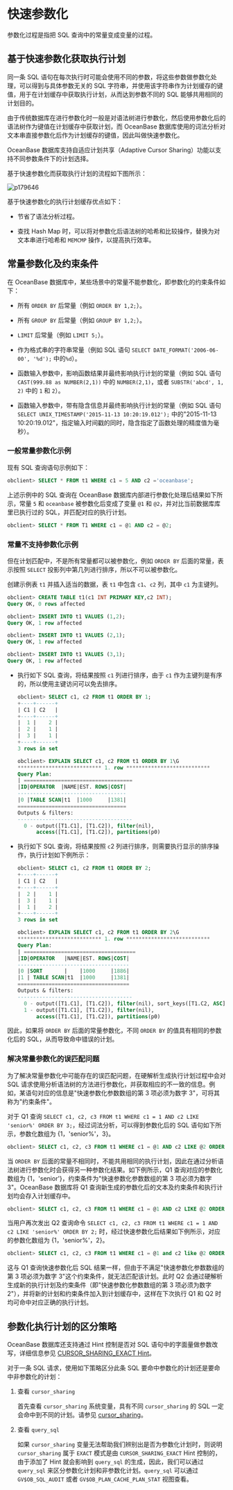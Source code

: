 # 快速参数化

参数化过程是指把 SQL 查询中的常量变成变量的过程。

## 基于快速参数化获取执行计划

同一条 SQL 语句在每次执行时可能会使用不同的参数，将这些参数做参数化处理，可以得到与具体参数无关的 SQL 字符串，并使用该字符串作为计划缓存的键值，用于在计划缓存中获取执行计划，从而达到参数不同的 SQL 能够共用相同的计划目的。

由于传统数据库在进行参数化时一般是对语法树进行参数化，然后使用参数化后的语法树作为键值在计划缓存中获取计划，而 OceanBase 数据库使用的词法分析对文本串直接参数化后作为计划缓存的键值，因此叫做快速参数化。

OceanBase 数据库支持自适应计划共享（Adaptive Cursor Sharing）功能以支持不同参数条件下的计划选择。

基于快速参数化而获取执行计划的流程如下图所示：

![p179646](https://help-static-aliyun-doc.aliyuncs.com/assets/img/zh-CN/2936018461/p422452.jpg)

基于快速参数化的执行计划缓存优点如下：

* 节省了语法分析过程。

* 查找 Hash Map 时，可以将对参数化后语法树的哈希和比较操作，替换为对文本串进行哈希和 `MEMCMP` 操作，以提高执行效率。

## 常量参数化及约束条件

在 OceanBase 数据库中，某些场景中的常量不能参数化，即参数化的约束条件如下：

* 所有 `ORDER BY` 后常量（例如 `ORDER BY 1,2;`）。

* 所有 `GROUP BY` 后常量（例如 `GROUP BY 1,2;`）。

* `LIMIT` 后常量（例如 `LIMIT 5;`）。

* 作为格式串的字符串常量（例如 SQL 语句 `SELECT DATE_FORMAT('2006-06-00', '%d');` 中的`%d`）。

* 函数输入参数中，影响函数结果并最终影响执行计划的常量（例如 SQL 语句 `CAST(999.88 as NUMBER(2,1))` 中的 `NUMBER(2,1)`，或者 `SUBSTR('abcd', 1, 2)` 中的 `1` 和 `2`）。

* 函数输入参数中，带有隐含信息并最终影响执行计划的常量（例如 SQL 语句 `SELECT UNIX_TIMESTAMP('2015-11-13 10:20:19.012');` 中的"2015-11-13 10:20:19.012"，指定输入时间戳的同时，隐含指定了函数处理的精度值为毫秒）。

### 一般常量参数化示例

现有 SQL 查询语句示例如下：

```sql
obclient> SELECT * FROM t1 WHERE c1 = 5 AND c2 ='oceanbase';
```

上述示例中的 SQL 查询在 OceanBase 数据库内部进行参数化处理后结果如下所示，常量 `5` 和 `oceanbase` 被参数化后变成了变量 `@1` 和 `@2`，并对比当前数据库库里已执行过的 SQL，并匹配对应的执行计划。

```sql
obclient> SELECT * FROM T1 WHERE c1 = @1 AND c2 = @2;
```

### 常量不支持参数化示例

但在计划匹配中，不是所有常量都可以被参数化，例如 `ORDER BY` 后面的常量，表示按照 `SELECT` 投影列中第几列进行排序，所以不可以被参数化。

创建示例表 `t1` 并插入适当的数据，表 `t1` 中包含 `c1`、`c2` 列，其中 `c1` 为主键列。

```sql
obclient> CREATE TABLE t1(c1 INT PRIMARY KEY,c2 INT);
Query OK, 0 rows affected

obclient> INSERT INTO t1 VALUES (1,2);
Query OK, 1 row affected 

obclient> INSERT INTO t1 VALUES (2,1);
Query OK, 1 row affected 

obclient> INSERT INTO t1 VALUES (3,1);
Query OK, 1 row affected
```

* 执行如下 SQL 查询，将结果按照 `c1` 列进行排序，由于 `c1` 作为主键列是有序的，所以使用主键访问可以免去排序。

  ```sql
  obclient> SELECT c1, c2 FROM t1 ORDER BY 1;
  +----+------+
  | C1 | C2   |
  +----+------+
  |  1 |    2 |
  |  2 |    1 |
  |  3 |    1 |
  +----+------+
  3 rows in set 
  
  obclient> EXPLAIN SELECT c1, c2 FROM t1 ORDER BY 1\G
  *************************** 1. row ***************************
  Query Plan: 
  | ===================================
  |ID|OPERATOR  |NAME|EST. ROWS|COST|
  -----------------------------------
  |0 |TABLE SCAN|t1  |1000     |1381|
  ===================================
  Outputs & filters:
  -------------------------------------
    0 - output([T1.C1], [T1.C2]), filter(nil),
        access([T1.C1], [T1.C2]), partitions(p0)
  ```

* 执行如下 SQL 查询，将结果按照 `c`2 列进行排序，则需要执行显示的排序操作，执行计划如下例所示：

  ```sql
  obclient> SELECT c1, c2 FROM t1 ORDER BY 2;
  +----+------+
  | C1 | C2   |
  +----+------+
  |  2 |    1 |
  |  3 |    1 |
  |  1 |    2 |
  +----+------+
  3 rows in set
  
  obclient> EXPLAIN SELECT c1, c2 FROM t1 ORDER BY 2\G
  *************************** 1. row ***************************
  Query Plan: 
  | ====================================
  |ID|OPERATOR   |NAME|EST. ROWS|COST|
  ------------------------------------
  |0 |SORT       |    |1000     |1886|
  |1 | TABLE SCAN|t1  |1000     |1381|
  ====================================
  Outputs & filters:
  -------------------------------------
    0 - output([T1.C1], [T1.C2]), filter(nil), sort_keys([T1.C2, ASC])
    1 - output([T1.C1], [T1.C2]), filter(nil),
        access([T1.C1], [T1.C2]), partitions(p0)
  ```

因此，如果将 `ORDER BY` 后面的常量参数化，不同 `ORDER BY` 的值具有相同的参数化后的 SQL，从而导致命中错误的计划。

### 解决常量参数化的误匹配问题

为了解决常量参数化中可能存在的误匹配问题，在硬解析生成执行计划过程中会对 SQL 请求使用分析语法树的方法进行参数化，并获取相应的不一致的信息。例如，某语句对应的信息是"快速参数化参数数组的第 3 项必须为数字 3"，可将其称为"约束条件"。

对于 Q1 查询 `SELECT c1, c2, c3 FROM t1 WHERE c1 = 1 AND c2 LIKE 'senior%' ORDER BY 3;`，经过词法分析，可以得到参数化后的 SQL 语句如下所示，参数化数组为 {1，'senior%'，3}。

```sql
obclient> SELECT c1, c2, c3 FROM t1 WHERE c1 = @1 AND c2 LIKE @2 ORDER BY @3;
```

当 `ORDER BY` 后面的常量不相同时，不能共用相同的执行计划，因此在通过分析语法树进行参数化时会获得另一种参数化结果。如下例所示，Q1 查询对应的参数化数组为 {1，'senior'}，约束条件为"快速参数化参数数组的第 3 项必须为数字 3"。OceanBase 数据库将 Q1 查询新生成的参数化后的文本及约束条件和执行计划均会存入计划缓存中。

```sql
obclient> SELECT c1, c2, c3 FROM t1 WHERE c1 = @1 AND c2 LIKE @2 ORDER BY 3;
```

当用户再次发出 Q2 查询命令 `SELECT c1, c2, c3 FROM t1 WHERE c1 = 1 AND c2 LIKE 'senior%' ORDER BY 2;` 时，经过快速参数化后结果如下例所示，对应的参数化数组为 {1，'senior%'，2}。

```sql
obclient> SELECT c1, c2, c3 FROM t1 WHERE c1 = @1 and c2 like @2 ORDER BY @3;
```

这与 Q1 查询快速参数化后 SQL 结果一样，但由于不满足"快速参数化参数数组的第 3 项必须为数字 3"这个约束条件，就无法匹配该计划。此时 Q2 会通过硬解析生成新的执行计划及约束条件（即"快速参数化参数数组的第 3 项必须为数字 2"），并将新的计划和约束条件加入到计划缓存中，这样在下次执行 Q1 和 Q2 时均可命中对应正确的执行计划。

## 参数化执行计划的区分策略

OceanBase 数据库还支持通过 Hint 控制是否对 SQL 语句中的字面量做参数改写，详细信息参见 [CURSOR_SHARING_EXACT Hint](../../../400.development-reference/100.sql-syntax/300.common-tenant-of-oracle-mode/300.basic-elements-of-oracle-mode/600.annotation-of-oracle-mode/400.hint-of-oracle-mode/200.hint-list-of-oracle-mode/700.other-hints-of-oracle-mode.md)。

对于一条 SQL 请求，使用如下策略区分此条 SQL 要命中参数化的计划还是要命中非参数化的计划：

1. 查看 `cursor_sharing`

   首先查看 `cursor_sharing` 系统变量，具有不同 `cursor_sharing` 的 SQL 一定会命中到不同的计划。请参见 [cursor_sharing](../../../500.system-reference/300.system-variable-of-oracle-mode/2000.cursor_sharing-of-oracle-mode.md)。

2. 查看 `query_sql`

   如果 `cursor_sharing` 变量无法帮助我们辨别出是否为参数化计划时，则说明 `cursor_sharing` 属于 `EXACT` 模式是由 `CURSOR_SHARING_EXACT` Hint 控制的，由于添加了 Hint 就会影响到 `query_sql` 的生成，因此，我们可以通过 `query_sql` 来区分参数化计划和非参数化计划。`query_sql` 可以通过 `GV$OB_SQL_AUDIT` 或者 `GV$OB_PLAN_CACHE_PLAN_STAT` 视图查看。
